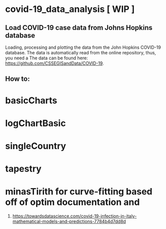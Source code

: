 # covid-19_data_analysis [ WIP ]

## Load COVID-19 case data from Johns Hopkins database

Loading, processing and plotting the data from the John Hopkins COVID-19 database. The data is automatically read from the online repository, thus, you need a The data can be found here: https://github.com/CSSEGISandData/COVID-19.

## How to:
# basicCharts
# logChartBasic
# singleCountry
# tapestry
# minasTirith for curve-fitting based off of optim documentation and
1.   https://towardsdatascience.com/covid-19-infection-in-italy-mathematical-models-and-predictions-7784b4d7dd8d